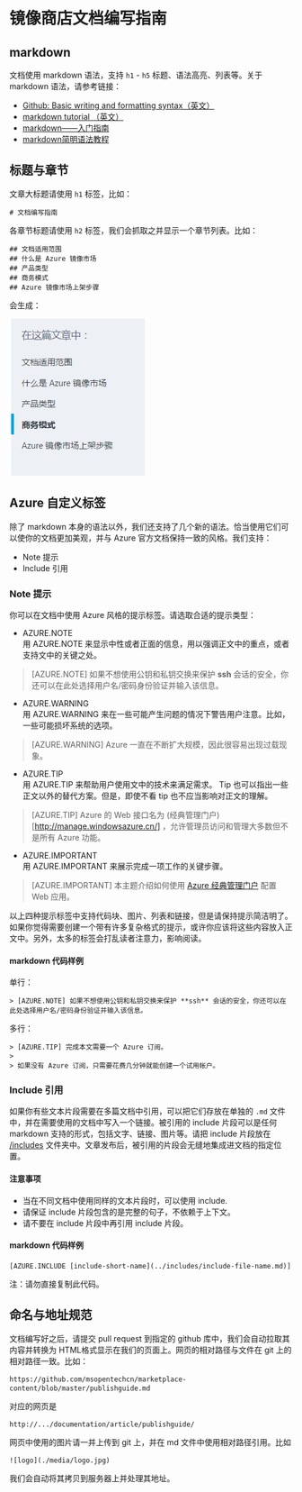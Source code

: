 # 镜像商店文档编写指南

## markdown

文档使用 markdown 语法，支持 `h1` - `h5` 标题、语法高亮、列表等。关于 markdown 语法，请参考链接：

- [Github: Basic writing and formatting syntax（英文）](https://help.github.com/articles/basic-writing-and-formatting-syntax/)
- [markdown tutorial （英文）](http://www.markdowntutorial.com/)
- [markdown——入门指南](http://www.jianshu.com/p/1e402922ee32/)
- [markdown简明语法教程](https://github.com/Melo618/Simple-markdown-Guide)

## 标题与章节

文章大标题请使用 `h1` 标签，比如：

	# 文档编写指南

各章节标题请使用 `h2` 标签，我们会抓取之并显示一个章节列表。比如：
	
	## 文档适用范围
	## 什么是 Azure 镜像市场
	## 产品类型
	## 商务模式
	## Azure 镜像市场上架步骤

会生成：

![h2_list_screenshot](./media/docsguide/h2_list_screenshot.jpg)

## Azure 自定义标签

除了 markdown 本身的语法以外，我们还支持了几个新的语法。恰当使用它们可以使你的文档更加美观，并与 Azure 官方文档保持一致的风格。我们支持：

- Note 提示
- Include 引用

### Note 提示

你可以在文档中使用 Azure 风格的提示标签。请选取合适的提示类型：

- AZURE.NOTE  
用 AZURE.NOTE 来显示中性或者正面的信息，用以强调正文中的重点，或者支持文中的关键之处。  

> [AZURE.NOTE] 如果不想使用公钥和私钥交换来保护 **ssh** 会话的安全，你还可以在此处选择用户名/密码身份验证并输入该信息。

- AZURE.WARNING  
用 AZURE.WARNING 来在一些可能产生问题的情况下警告用户注意。比如，一些可能损坏系统的选项。

> [AZURE.WARNING] Azure 一直在不断扩大规模，因此很容易出现过载现象。

- AZURE.TIP  
用 AZURE.TIP 来帮助用户使用文中的技术来满足需求。 Tip 也可以指出一些正文以外的替代方案。但是，即使不看 tip 也不应当影响对正文的理解。

> [AZURE.TIP] Azure 的 Web 接口名为 (经典管理门户)[http://manage.windowsazure.cn/] ，允许管理员访问和管理大多数但不是所有 Azure 功能。

- AZURE.IMPORTANT  
用 AZURE.IMPORTANT 来展示完成一项工作的关键步骤。

> [AZURE.IMPORTANT] 本主题介绍如何使用 [Azure 经典管理门户](https://manage.windowsazure.cn/) 配置 Web 应用。

以上四种提示标签中支持代码块、图片、列表和链接，但是请保持提示简洁明了。如果你觉得需要创建一个带有许多复杂格式的提示，或许你应该将这些内容放入正文中。另外，太多的标签会打乱读者注意力，影响阅读。

#### markdown 代码样例

单行：
	
	> [AZURE.NOTE] 如果不想使用公钥和私钥交换来保护 **ssh** 会话的安全，你还可以在此处选择用户名/密码身份验证并输入该信息。

多行：

	> [AZURE.TIP] 完成本文需要一个 Azure 订阅。
	>
	> 如果没有 Azure 订阅，只需要花费几分钟就能创建一个试用帐户。

### Include 引用

如果你有些文本片段需要在多篇文档中引用，可以把它们存放在单独的 `.md` 文件中，并在需要使用的文档中写入一个链接。被引用的 include 片段可以是任何 markdown 支持的形式，包括文字、链接、图片等。请把 include 片段放在 [/includes](https://github.com/msopentechcn/marketplace-content/tree/master/includes) 文件夹中。文章发布后，被引用的片段会无缝地集成进文档的指定位置。

#### 注意事项

- 当在不同文档中使用同样的文本片段时，可以使用 include.
- 请保证 include 片段包含的是完整的句子，不依赖于上下文。
- 请不要在 include 片段中再引用 include 片段。

#### markdown 代码样例

	[A​ZURE.INCLUDE [include-short-name](../includes/include-file-name.md)]

注：请勿直接复制此代码。

## 命名与地址规范

文档编写好之后，请提交 pull request 到指定的 github 库中，我们会自动拉取其内容并转换为 HTML格式显示在我们的页面上。网页的相对路径与文件在 git 上的相对路径一致。比如：

	https://github.com/msopentechcn/marketplace-content/blob/master/publishguide.md

对应的网页是

	http://.../documentation/article/publishguide/

网页中使用的图片请一并上传到 git 上，并在 md 文件中使用相对路径引用。比如
	
	![logo](./media/logo.jpg)

我们会自动将其拷贝到服务器上并处理其地址。
